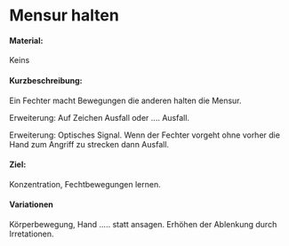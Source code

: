 # Mensur halten

#### Material:

Keins

#### Kurzbeschreibung:

Ein Fechter macht Bewegungen die anderen halten die Mensur.

Erweiterung: Auf Zeichen Ausfall oder .... Ausfall.

Erweiterung: Optisches Signal. Wenn der Fechter vorgeht ohne vorher die Hand zum Angriff zu strecken dann Ausfall.

#### Ziel:
Konzentration, Fechtbewegungen lernen.

#### Variationen
Körperbewegung, Hand ..... statt ansagen. Erhöhen der Ablenkung durch Irretationen.
